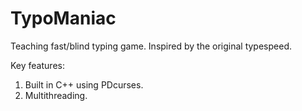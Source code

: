 # TypoManiac
Teaching fast/blind typing game.
Inspired by the original typespeed.

Key features:
1. Built in C++ using PDcurses.
2. Multithreading.
